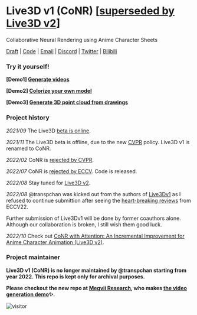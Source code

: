 # Live3D v1 (CoNR) [[superseded by Live3D v2](https://github.com/transpchan/Live3D-v2)]

Collaborative Neural Rendering using Anime Character Sheets

[Draft](https://github.com/transpchan/transpchan.github.io/blob/57efe17cdce35cf2c49c8d11ebd9bac108d1ac59/live3d/CoNR.pdf) | 
[Code](https://github.com/transpchan/Live3D/tree/demo_master) |
[Email](mailto:transpchan@gmail.com) |
[Discord](https://discord.gg/Md3cykbn36) |
[Twitter](https://twitter.com/transpchan) |
[Bilibili](https://space.bilibili.com/6418569)



### Try it yourself!


**[Demo1] [Generate videos](https://transpchan.github.io/live3d/#demo1)**

**[Demo2] [Colorize your own model](https://transpchan.github.io/live3d/#demo2)**

**[Demo3] [Generate 3D point cloud from drawings](https://transpchan.github.io/live3d/#demo3)**

### Project history

<i>2021/09</i> The Live3D [beta is online](https://twitter.com/transpchan/status/1437971798600175622).

<i>2021/11</i> The Live3D beta is offline, due to the new [CVPR](https://github.com/transpchan/Live3D/blob/main/cvpr_20211117.pdf) policy. Live3D v1 is renamed to CoNR.

<i>2022/02</i> CoNR is [rejected by CVPR](https://github.com/transpchan/Live3D/blob/main/cvpr.pdf).

<i>2022/07</i> CoNR is [rejected by ECCV](https://github.com/transpchan/Live3D/blob/main/eccv.pdf). Code is released. 

<i>2022/08</i> Stay tuned for [Live3D v2](https://github.com/transpchan/Live3D-v2).

<i>2022/08</i> @transpchan was kicked out from the authors of  [Live3Dv1](https://github.com/transpchan/Live3D) as I refused to continue submittion after seeing the [heart-breaking reviews](https://github.com/transpchan/Live3D) from ECCV22. 

Further submission of Live3Dv1 will be done by former coauthors alone. Although our collaboration is broken, I still wish them good luck.

<i>2022/10</i> Check out [CoNR with Attention: An Incremental Improvement for Anime Character Animation (Live3D v2)](https://github.com/transpchan/Live3D-v2).

### Project maintainer

**Live3D v1 (CoNR) is no longer maintained by @transpchan starting from year 2022.  This repo is kept only for archival purposes.**

**Please checkout the new repo at [Megvii Research](https://github.com/megvii-research/CONR), who makes [the video generation demo](https://transpchan.github.io/live3d)✨.**

![visitor](https://count.getloli.com/get/@live3d?theme=gelbooru)
